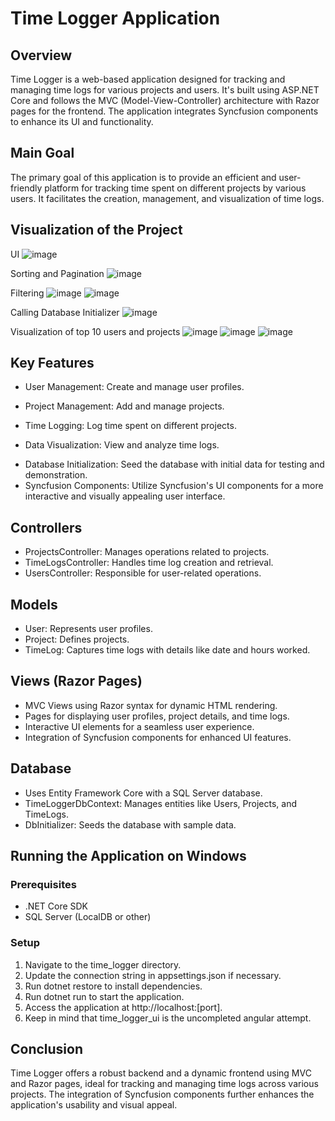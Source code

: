 # Time Logger Application

## Overview
Time Logger is a web-based application designed for tracking and managing time logs for various projects and users. It's built using ASP.NET Core and follows the MVC (Model-View-Controller) architecture with Razor pages for the frontend. The application integrates Syncfusion components to enhance its UI and functionality.


## Main Goal
The primary goal of this application is to provide an efficient and user-friendly platform for tracking time spent on different projects by various users. It facilitates the creation, management, and visualization of time logs.

## Visualization of the Project
UI
![image](https://github.com/SimeonKovachev/time_logger/assets/118481673/fcf1e251-b01e-4abc-a055-f821fa33cc98)

Sorting and Pagination
![image](https://github.com/SimeonKovachev/time_logger/assets/118481673/3dc6533b-6b0e-43dc-b57c-44c8ce2fb2fd)

Filtering
![image](https://github.com/SimeonKovachev/time_logger/assets/118481673/b50cb9cb-a861-45f3-a183-f6c4eed54631)
![image](https://github.com/SimeonKovachev/time_logger/assets/118481673/410d3bb6-ebf0-4b45-8671-a53d3a35baad)


Calling Database Initializer
![image](https://github.com/SimeonKovachev/time_logger/assets/118481673/b571db23-dd52-40ec-b2c6-2677ed00d223)


Visualization of top 10 users and projects 
![image](https://github.com/SimeonKovachev/time_logger/assets/118481673/c136a58c-4077-49ec-9042-f2d7d10dfacf)
![image](https://github.com/SimeonKovachev/time_logger/assets/118481673/ebe06e4d-3acd-4f8d-b083-bfc447616301)
![image](https://github.com/SimeonKovachev/time_logger/assets/118481673/6d66038b-cc82-4bf9-a98d-df01a8a934a5)








## Key Features

* User Management: Create and manage user profiles.
- Project Management: Add and manage projects.
* Time Logging: Log time spent on different projects.
- Data Visualization: View and analyze time logs.
* Database Initialization: Seed the database with initial data for testing and demonstration.
* Syncfusion Components: Utilize Syncfusion's UI components for a more interactive and visually appealing user interface.


## Controllers

- ProjectsController: Manages operations related to projects.
- TimeLogsController: Handles time log creation and retrieval.
- UsersController: Responsible for user-related operations.


## Models

- User: Represents user profiles.
- Project: Defines projects.
- TimeLog: Captures time logs with details like date and hours worked.


## Views (Razor Pages)

- MVC Views using Razor syntax for dynamic HTML rendering.
- Pages for displaying user profiles, project details, and time logs.
- Interactive UI elements for a seamless user experience.
- Integration of Syncfusion components for enhanced UI features.


## Database

- Uses Entity Framework Core with a SQL Server database.
- TimeLoggerDbContext: Manages entities like Users, Projects, and TimeLogs.
- DbInitializer: Seeds the database with sample data.


## Running the Application on Windows
 ### Prerequisites
- .NET Core SDK
- SQL Server (LocalDB or other)


### Setup

1. Navigate to the time_logger directory.
2. Update the connection string in appsettings.json if necessary.
3. Run dotnet restore to install dependencies.
4. Run dotnet run to start the application.
5. Access the application at http://localhost:[port].
6. Keep in mind that time_logger_ui is the uncompleted angular attempt.


## Conclusion

Time Logger offers a robust backend and a dynamic frontend using MVC and Razor pages, ideal for tracking and managing time logs across various projects. The integration of Syncfusion components further enhances the application's usability and visual appeal.
